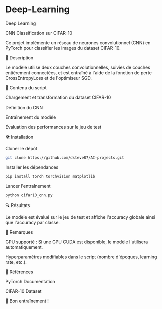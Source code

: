 # Deep-Learning
Deep Learning

CNN Classification sur CIFAR-10

Ce projet implémente un réseau de neurones convolutionnel (CNN) en PyTorch pour classifier les images du dataset CIFAR-10.

📌 Description

Le modèle utilise deux couches convolutionnelles, suivies de couches entièrement connectées, et est entraîné à l'aide de la fonction de perte CrossEntropyLoss et de l'optimiseur SGD.

📂 Contenu du script

Chargement et transformation du dataset CIFAR-10

Définition du CNN

Entraînement du modèle

Évaluation des performances sur le jeu de test

🛠️ Installation

Cloner le dépôt
```bash
git clone https://github.com/dsteve87/AI-projects.git
```
Installer les dépendances

```bash
pip install torch torchvision matplotlib
```

Lancer l'entraînement
```bash
python cifar10_cnn.py
```

🔍 Résultats

Le modèle est évalué sur le jeu de test et affiche l'accuracy globale ainsi que l'accuracy par classe.

📜 Remarques

GPU supporté : Si une GPU CUDA est disponible, le modèle l'utilisera automatiquement.

Hyperparamètres modifiables dans le script (nombre d'époques, learning rate, etc.).

📖 Références

PyTorch Documentation

CIFAR-10 Dataset

🚀 Bon entraînement !
